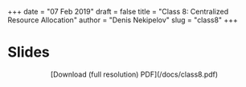 +++
date = "07 Feb 2019"
draft = false
title = "Class 8: Centralized Resource Allocation"
author = "Denis Nekipelov"
slug = "class8"
+++

# Slides

<center>
[Download (full resolution) PDF](/docs/class8.pdf)
</center>
